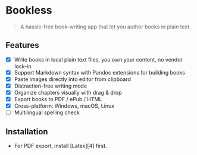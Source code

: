 
# Bookless

> A hassle-free book-writing app that let you author books in plain text.

## Features

- [x] Write books in local plain text files, you own your content, no vendor lock-in
- [x] Support Markdown syntax with Pandoc extensions for building books
- [x] Paste images directly into editor from clipboard
- [x] Distraction-free writing mode
- [x] Organize chapters visually with drag & drop
- [x] Export books to PDF / ePub / HTML
- [x] Cross-platform: Windows, macOS, Linux
- [ ] Multilingual spelling check

## Installation

- For PDF export, install [Latex][4] first.





